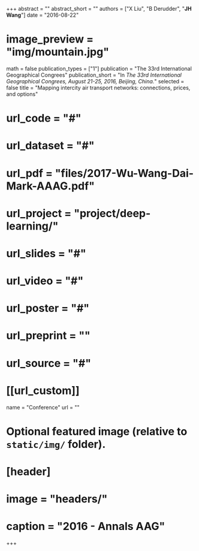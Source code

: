 +++
abstract = ""
abstract_short = ""
authors = ["X Liu", "B Derudder", "**JH Wang**"]
date = "2016-08-22"
# image_preview = "img/mountain.jpg"
math = false
publication_types = ["1"]
publication = "The 33rd International Geographical Congrees"
publication_short = "In *The 33rd International Geographical Congrees, August 21-25, 2016, Beijing, China.*"
selected = false
title = "Mapping intercity air transport networks: connections, prices, and options"
# url_code = "#"
# url_dataset = "#"
# url_pdf = "files/2017-Wu-Wang-Dai-Mark-AAAG.pdf"
# url_project = "project/deep-learning/"
# url_slides = "#"
# url_video = "#"
# url_poster = "#"
# url_preprint = ""
# url_source = "#"

# [[url_custom]]
name = "Conference"
url = ""

# Optional featured image (relative to `static/img/` folder).
# [header]
# image = "headers/"
# caption = "2016 - Annals AAG"

+++



